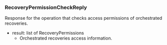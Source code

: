 ### RecoveryPermissionCheckReply
Response for the operation that checks access permissions of orchestrated recoveries.

- result: list of RecoveryPermissions
  - Orchestrated recoveries access information.
